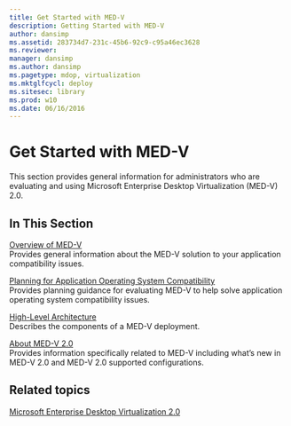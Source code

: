```yaml
---
title: Get Started with MED-V
description: Getting Started with MED-V
author: dansimp
ms.assetid: 283734d7-231c-45b6-92c9-c95a46ec3628
ms.reviewer: 
manager: dansimp
ms.author: dansimp
ms.pagetype: mdop, virtualization
ms.mktglfcycl: deploy
ms.sitesec: library
ms.prod: w10
ms.date: 06/16/2016
---
```



# Get Started with MED-V


This section provides general information for administrators who are evaluating and using Microsoft Enterprise Desktop Virtualization (MED-V) 2.0.

## In This Section


<a href="" id="overview-of-med-v"></a>[Overview of MED-V](overview-of-med-vmedv2.md)  
Provides general information about the MED-V solution to your application compatibility issues.

<a href="" id="planning-for-application-operating-system-compatibility"></a>[Planning for Application Operating System Compatibility](planning-for-application-operating-system-compatibility.md)  
Provides planning guidance for evaluating MED-V to help solve application operating system compatibility issues.

<a href="" id="high-level-architecture"></a>[High-Level Architecture](high-level-architecturemedv2.md)  
Describes the components of a MED-V deployment.

<a href="" id="about-med-v-2-0"></a>[About MED-V 2.0](about-med-v-20.md)  
Provides information specifically related to MED-V including what’s new in MED-V 2.0 and MED-V 2.0 supported configurations.

## Related topics


[Microsoft Enterprise Desktop Virtualization 2.0](index.md)

 

 





